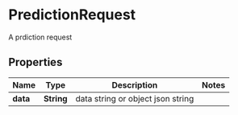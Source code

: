 

# PredictionRequest

A prdiction request

## Properties

Name | Type | Description | Notes
------------ | ------------- | ------------- | -------------
**data** | **String** | data string or object json string | 



